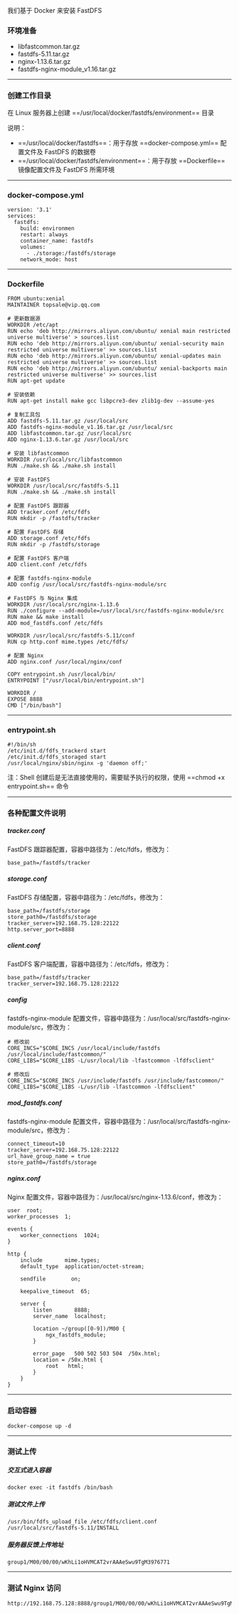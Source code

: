 我们基于 Docker 来安装 FastDFS

### 环境准备

- libfastcommon.tar.gz
- fastdfs-5.11.tar.gz
- nginx-1.13.6.tar.gz
- fastdfs-nginx-module_v1.16.tar.gz

---

### 创建工作目录

在 Linux 服务器上创建 ==/usr/local/docker/fastdfs/environment== 目录

说明：

- ==/usr/local/docker/fastdfs==：用于存放 ==docker-compose.yml== 配置文件及 FastDFS 的数据卷
- ==/usr/local/docker/fastdfs/environment==：用于存放 ==Dockerfile== 镜像配置文件及 FastDFS 所需环境

---

### docker-compose.yml


```
version: '3.1'
services:
  fastdfs:
    build: environmen
    restart: always
    container_name: fastdfs
    volumes:
      - ./storage:/fastdfs/storage
    network_mode: host
```

---

### Dockerfile


```
FROM ubuntu:xenial
MAINTAINER topsale@vip.qq.com

# 更新数据源
WORKDIR /etc/apt
RUN echo 'deb http://mirrors.aliyun.com/ubuntu/ xenial main restricted universe multiverse' > sources.list
RUN echo 'deb http://mirrors.aliyun.com/ubuntu/ xenial-security main restricted universe multiverse' >> sources.list
RUN echo 'deb http://mirrors.aliyun.com/ubuntu/ xenial-updates main restricted universe multiverse' >> sources.list
RUN echo 'deb http://mirrors.aliyun.com/ubuntu/ xenial-backports main restricted universe multiverse' >> sources.list
RUN apt-get update

# 安装依赖
RUN apt-get install make gcc libpcre3-dev zlib1g-dev --assume-yes

# 复制工具包
ADD fastdfs-5.11.tar.gz /usr/local/src
ADD fastdfs-nginx-module_v1.16.tar.gz /usr/local/src
ADD libfastcommon.tar.gz /usr/local/src
ADD nginx-1.13.6.tar.gz /usr/local/src

# 安装 libfastcommon
WORKDIR /usr/local/src/libfastcommon
RUN ./make.sh && ./make.sh install

# 安装 FastDFS
WORKDIR /usr/local/src/fastdfs-5.11
RUN ./make.sh && ./make.sh install

# 配置 FastDFS 跟踪器
ADD tracker.conf /etc/fdfs
RUN mkdir -p /fastdfs/tracker

# 配置 FastDFS 存储
ADD storage.conf /etc/fdfs
RUN mkdir -p /fastdfs/storage

# 配置 FastDFS 客户端
ADD client.conf /etc/fdfs

# 配置 fastdfs-nginx-module
ADD config /usr/local/src/fastdfs-nginx-module/src

# FastDFS 与 Nginx 集成
WORKDIR /usr/local/src/nginx-1.13.6
RUN ./configure --add-module=/usr/local/src/fastdfs-nginx-module/src
RUN make && make install
ADD mod_fastdfs.conf /etc/fdfs

WORKDIR /usr/local/src/fastdfs-5.11/conf
RUN cp http.conf mime.types /etc/fdfs/

# 配置 Nginx
ADD nginx.conf /usr/local/nginx/conf

COPY entrypoint.sh /usr/local/bin/
ENTRYPOINT ["/usr/local/bin/entrypoint.sh"]

WORKDIR /
EXPOSE 8888
CMD ["/bin/bash"]
```

---

### entrypoint.sh

```
#!/bin/sh
/etc/init.d/fdfs_trackerd start
/etc/init.d/fdfs_storaged start
/usr/local/nginx/sbin/nginx -g 'daemon off;'
```

注：Shell 创建后是无法直接使用的，需要赋予执行的权限，使用 ==chmod +x entrypoint.sh== 命令

---

### 各种配置文件说明

##### tracker.conf

FastDFS 跟踪器配置，容器中路径为：/etc/fdfs，修改为：


```
base_path=/fastdfs/tracker
```

##### storage.conf

FastDFS 存储配置，容器中路径为：/etc/fdfs，修改为：


```
base_path=/fastdfs/storage
store_path0=/fastdfs/storage
tracker_server=192.168.75.128:22122
http.server_port=8888
```

##### client.conf

FastDFS 客户端配置，容器中路径为：/etc/fdfs，修改为：


```
base_path=/fastdfs/tracker
tracker_server=192.168.75.128:22122
```

##### config
fastdfs-nginx-module 配置文件，容器中路径为：/usr/local/src/fastdfs-nginx-module/src，修改为：


```
# 修改前
CORE_INCS="$CORE_INCS /usr/local/include/fastdfs /usr/local/include/fastcommon/"
CORE_LIBS="$CORE_LIBS -L/usr/local/lib -lfastcommon -lfdfsclient"

# 修改后
CORE_INCS="$CORE_INCS /usr/include/fastdfs /usr/include/fastcommon/"
CORE_LIBS="$CORE_LIBS -L/usr/lib -lfastcommon -lfdfsclient"
```

##### mod_fastdfs.conf
fastdfs-nginx-module 配置文件，容器中路径为：/usr/local/src/fastdfs-nginx-module/src，修改为：


```
connect_timeout=10
tracker_server=192.168.75.128:22122
url_have_group_name = true
store_path0=/fastdfs/storage
```

##### nginx.conf
Nginx 配置文件，容器中路径为：/usr/local/src/nginx-1.13.6/conf，修改为：


```
user  root;
worker_processes  1;

events {
    worker_connections  1024;
}

http {
    include       mime.types;
    default_type  application/octet-stream;

    sendfile        on;

    keepalive_timeout  65;

    server {
        listen       8888;
        server_name  localhost;

        location ~/group([0-9])/M00 {
            ngx_fastdfs_module;
        }

        error_page   500 502 503 504  /50x.html;
        location = /50x.html {
            root   html;
        }
    }
}
```
---

### 启动容器
```
docker-compose up -d
```

---

### 测试上传

##### 交互式进入容器

```
docker exec -it fastdfs /bin/bash
```

##### 测试文件上传
```
/usr/bin/fdfs_upload_file /etc/fdfs/client.conf /usr/local/src/fastdfs-5.11/INSTALL
```
##### 服务器反馈上传地址


```
group1/M00/00/00/wKhLi1oHVMCAT2vrAAAeSwu9TgM3976771
```

---

### 测试 Nginx 访问


```
http://192.168.75.128:8888/group1/M00/00/00/wKhLi1oHVMCAT2vrAAAeSwu9TgM3976771
```












